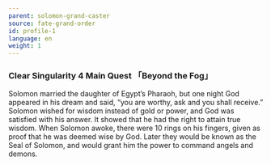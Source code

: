 ```yaml
---
parent: solomon-grand-caster
source: fate-grand-order
id: profile-1
language: en
weight: 1
---
```


### Clear Singularity 4 Main Quest 「Beyond the Fog」

Solomon married the daughter of Egypt’s Pharaoh, but one night God appeared in his dream and said, “you are worthy, ask and you shall receive.”
Solomon wished for wisdom instead of gold or power, and God was satisfied with his answer.
It showed that he had the right to attain true wisdom.
When Solomon awoke, there were 10 rings on his fingers, given as proof that he was deemed wise by God.
Later they would be known as the Seal of Solomon, and would grant him the power to command angels and demons.
